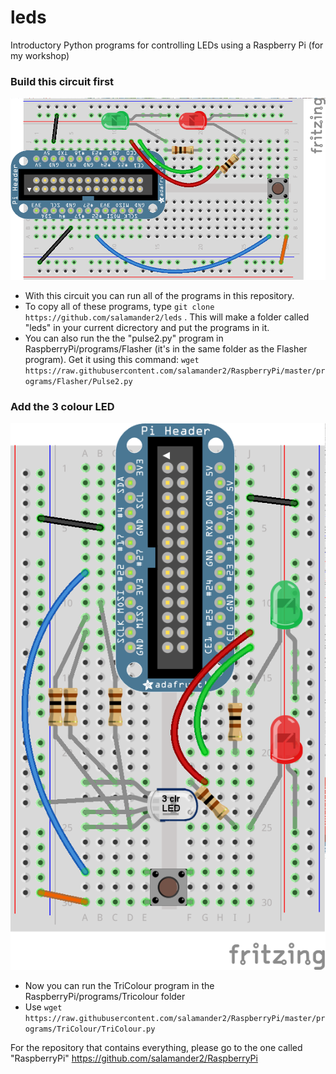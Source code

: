 leds
====

Introductory Python programs for controlling LEDs using a Raspberry Pi (for my workshop)

### Build this circuit first
![one](https://raw.githubusercontent.com/salamander2/leds/master/RPICircuit1_bb.png)


* With this circuit you can run all of the programs in this repository.
* To copy all of these programs, type `git clone https://github.com/salamander2/leds` . This will make a folder called "leds" in your current dicrectory and put the programs in it.
* You can also run the the "pulse2.py" program in RaspberryPi/programs/Flasher  (it's in the same folder as the Flasher program). Get it using this command: `wget https://raw.githubusercontent.com/salamander2/RaspberryPi/master/programs/Flasher/Pulse2.py`

### Add the 3 colour LED
![two](https://raw.githubusercontent.com/salamander2/leds/master/RPICircuit2_bb.png)

* Now you can run the TriColour program in the RaspberryPi/programs/Tricolour folder
* Use `wget https://raw.githubusercontent.com/salamander2/RaspberryPi/master/programs/TriColour/TriColour.py`


For the repository that contains everything, please go to the one called "RaspberryPi" https://github.com/salamander2/RaspberryPi
